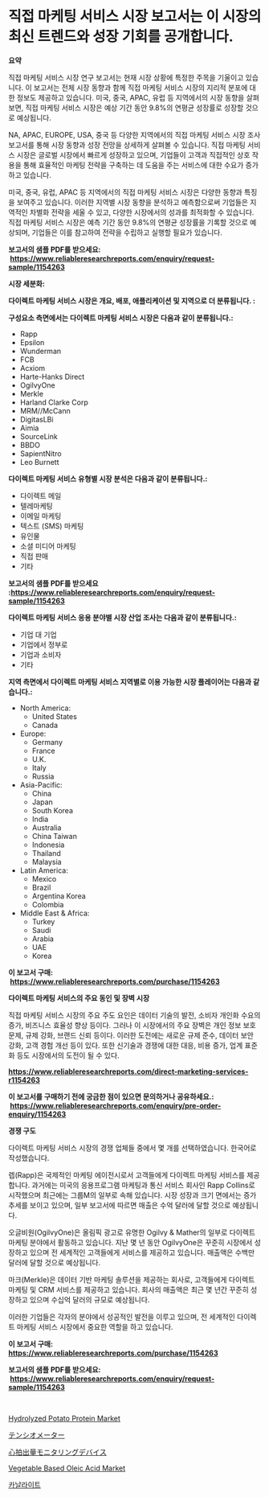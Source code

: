 <p><h1>직접 마케팅 서비스 시장 보고서는 이 시장의 최신 트렌드와 성장 기회를 공개합니다.</h1></p><p><strong>요약</strong></p>
<p><p>직접 마케팅 서비스 시장 연구 보고서는 현재 시장 상황에 특정한 주목을 기울이고 있습니다. 이 보고서는 전체 시장 동향과 함께 직접 마케팅 서비스 시장의 지리적 분포에 대한 정보도 제공하고 있습니다. 미국, 중국, APAC, 유럽 등 지역에서의 시장 동향을 살펴보면, 직접 마케팅 서비스 시장은 예상 기간 동안 9.8%의 연평균 성장률로 성장할 것으로 예상됩니다.</p><p>NA, APAC, EUROPE, USA, 중국 등 다양한 지역에서의 직접 마케팅 서비스 시장 조사 보고서를 통해 시장 동향과 성장 전망을 상세하게 살펴볼 수 있습니다. 직접 마케팅 서비스 시장은 글로벌 시장에서 빠르게 성장하고 있으며, 기업들이 고객과 직접적인 상호 작용을 통해 효율적인 마케팅 전략을 구축하는 데 도움을 주는 서비스에 대한 수요가 증가하고 있습니다.</p><p>미국, 중국, 유럽, APAC 등 지역에서의 직접 마케팅 서비스 시장은 다양한 동향과 특징을 보여주고 있습니다. 이러한 지역별 시장 동향을 분석하고 예측함으로써 기업들은 지역적인 차별화 전략을 세울 수 있고, 다양한 시장에서의 성과를 최적화할 수 있습니다. 직접 마케팅 서비스 시장은 예측 기간 동안 9.8%의 연평균 성장률을 기록할 것으로 예상되며, 기업들은 이를 참고하여 전략을 수립하고 실행할 필요가 있습니다.</p></p>
<p><strong>보고서의 샘플 PDF를 받으세요: &nbsp;<a href="https://www.reliableresearchreports.com/enquiry/request-sample/1154263">https://www.reliableresearchreports.com/enquiry/request-sample/1154263</a></strong></p>
<p><strong>시장 세분화:</strong></p>
<p><strong> 다이렉트 마케팅 서비스 시장은 개요, 배포, 애플리케이션 및 지역으로 더 분류됩니다. :</strong></p>
<p><strong>구성요소 측면에서는 다이렉트 마케팅 서비스 시장은 다음과 같이 분류됩니다.:</strong></p>
<p><ul><li>Rapp</li><li>Epsilon</li><li>Wunderman</li><li>FCB</li><li>Acxiom</li><li>Harte-Hanks Direct</li><li>OgilvyOne</li><li>Merkle</li><li>Harland Clarke Corp</li><li>MRM//McCann</li><li>DigitasLBi</li><li>Aimia</li><li>SourceLink</li><li>BBDO</li><li>SapientNitro</li><li>Leo Burnett</li></ul></p>
<p><strong> 다이렉트 마케팅 서비스 유형별 시장 분석은 다음과 같이 분류됩니다.:</strong></p>
<p><ul><li>다이렉트 메일</li><li>텔레마케팅</li><li>이메일 마케팅</li><li>텍스트 (SMS) 마케팅</li><li>유인물</li><li>소셜 미디어 마케팅</li><li>직접 판매</li><li>기타</li></ul></p>
<p><strong>보고서의 샘플 PDF를 받으세요 :<a href="https://www.reliableresearchreports.com/enquiry/request-sample/1154263">https://www.reliableresearchreports.com/enquiry/request-sample/1154263</a></strong></p>
<p><strong> 다이렉트 마케팅 서비스 응용 분야별 시장 산업 조사는 다음과 같이 분류됩니다.:</strong></p>
<p><ul><li>기업 대 기업</li><li>기업에서 정부로</li><li>기업과 소비자</li><li>기타</li></ul></p>
<p><strong>지역 측면에서 다이렉트 마케팅 서비스 지역별로 이용 가능한 시장 플레이어는 다음과 같습니다.:</strong></p>
<p><ul>
    <li>
        North America:
        <ul>
            <li>United States</li>
            <li>Canada</li>
        </ul>
    </li>
    <li>
        Europe:
        <ul>
            <li>Germany</li>
            <li>France</li>
            <li>U.K.</li>
            <li>Italy</li>
            <li>Russia</li>
        </ul>
    </li>
    <li>
        Asia-Pacific:
        <ul>
            <li>China</li>
            <li>Japan</li>
            <li>South Korea</li>
            <li>India</li>
            <li>Australia</li>
            <li>China Taiwan</li>
            <li>Indonesia</li>
            <li>Thailand</li>
            <li>Malaysia</li>
        </ul>
    </li>
    <li>
        Latin America:
        <ul>
            <li>Mexico</li>
            <li>Brazil</li>
            <li>Argentina Korea</li>
            <li>Colombia</li>
        </ul>
    </li>
    <li>
        Middle East & Africa:
        <ul>
            <li>Turkey</li>
            <li>Saudi</li>
            <li>Arabia</li>
            <li>UAE</li>
            <li>Korea</li>
        </ul>
    </li>
    </ul></p>
<p><strong>이 보고서 구매: &nbsp;<a href="https://www.reliableresearchreports.com/purchase/1154263">https://www.reliableresearchreports.com/purchase/1154263</a></strong></p>
<p><strong>다이렉트 마케팅 서비스의 주요 동인 및 장벽 시장</strong></p>
<p><p>직접 마케팅 서비스 시장의 주요 주도 요인은 데이터 기술의 발전, 소비자 개인화 수요의 증가, 비즈니스 효율성 향상 등이다. 그러나 이 시장에서의 주요 장벽은 개인 정보 보호 문제, 규제 강화, 브랜드 신뢰 등이다. 이러한 도전에는 새로운 규제 준수, 데이터 보안 강화, 고객 경험 개선 등이 있다. 또한 신기술과 경쟁에 대한 대응, 비용 증가, 업계 표준화 등도 시장에서의 도전이 될 수 있다.</p></p>
<p><strong><a href="https://www.reliableresearchreports.com/direct-marketing-services-r1154263">https://www.reliableresearchreports.com/direct-marketing-services-r1154263</a></strong></p>
<p><strong>이 보고서를 구매하기 전에 궁금한 점이 있으면 문의하거나 공유하세요.: &nbsp;<a href="https://www.reliableresearchreports.com/enquiry/pre-order-enquiry/1154263">https://www.reliableresearchreports.com/enquiry/pre-order-enquiry/1154263</a></strong></p>
<p><strong>경쟁 구도</strong></p>
<p><p>다이렉트 마케팅 서비스 시장의 경쟁 업체들 중에서 몇 개를 선택하였습니다. 한국어로 작성했습니다.</p><p>렙(Rapp)은 국제적인 마케팅 에이전시로서 고객들에게 다이렉트 마케팅 서비스를 제공합니다. 과거에는 미국의 응용프로그램 마케팅과 통신 서비스 회사인 Rapp Collins로 시작했으며 최근에는 그룹M의 일부로 속해 있습니다. 시장 성장과 크기 면에서는 증가 추세를 보이고 있으며, 일부 보고서에 따르면 매출은 수억 달러에 달할 것으로 예상됩니다.</p><p>오글비원(OgilvyOne)은 올림픽 광고로 유명한 Ogilvy & Mather의 일부로 다이렉트 마케팅 분야에서 활동하고 있습니다. 지난 몇 년 동안 OgilvyOne은 꾸준히 시장에서 성장하고 있으며 전 세계적인 고객들에게 서비스를 제공하고 있습니다. 매출액은 수백만 달러에 달할 것으로 예상됩니다.</p><p>마크(Merkle)은 데이터 기반 마케팅 솔루션을 제공하는 회사로, 고객들에게 다이렉트 마케팅 및 CRM 서비스를 제공하고 있습니다. 회사의 매출액은 최근 몇 년간 꾸준히 성장하고 있으며 수십억 달러의 규모로 예상됩니다.</p><p>이러한 기업들은 각자의 분야에서 성공적인 발전을 이루고 있으며, 전 세계적인 다이렉트 마케팅 서비스 시장에서 중요한 역할을 하고 있습니다.</p></p>
<p><strong>이 보고서 구매: &nbsp; <a href="https://www.reliableresearchreports.com/purchase/1154263">https://www.reliableresearchreports.com/purchase/1154263</a></strong></p>
<p><strong>보고서의 샘플 PDF를 받으세요: &nbsp;<a href="https://www.reliableresearchreports.com/enquiry/request-sample/1154263">https://www.reliableresearchreports.com/enquiry/request-sample/1154263</a></strong><strong></strong></p>
<p>&nbsp;</p>
<p><p><a href="https://www.linkedin.com/pulse/hydrolyzed-potato-protein-market-size-reflecting-forecast-kpxqc?trackingId=YwYWyLyA3vufwgJ2BIARDA%3D%3D">Hydrolyzed Potato Protein Market</a></p><p><a href="https://github.com/AriMuller2009/Market-Research-Report-List-1/blob/main/603624426953.md">テンシオメーター</a></p><p><a href="https://medium.com/@evans21bill/%E5%BF%83%E6%8B%8D%E5%87%BA%E5%8A%9B%E3%83%A2%E3%83%8B%E3%82%BF%E3%83%AA%E3%83%B3%E3%82%B0%E8%A3%85%E7%BD%AE%E5%B8%82%E5%A0%B4%E3%81%AE%E5%B8%82%E5%A0%B4%E8%AA%BF%E6%9F%BB%E3%83%AC%E3%83%9D%E3%83%BC%E3%83%88-%E3%81%9D%E3%81%AE%E6%AD%B4%E5%8F%B2%E3%81%A82024%E5%B9%B4%E3%81%8B%E3%82%892031%E5%B9%B4%E3%81%BE%E3%81%A7%E3%81%AE%E4%BA%88%E6%B8%AC-d91da11ac043">心拍出量モニタリングデバイス</a></p><p><a href="https://www.linkedin.com/pulse/vegetable-based-oleic-acid-market-research-report-forecasted-to73c?trackingId=3rrcts0aJ5qD8sNAMPLxFA%3D%3D">Vegetable Based Oleic Acid Market</a></p><p><a href="https://medium.com/@twix678568/%EC%B9%B4%EB%82%A0%EB%9D%BC%EC%9D%B4%ED%8A%B8-%EC%8B%9C%EC%9E%A5-%EB%B6%84%EC%84%9D-%EA%B8%80%EB%A1%9C%EB%B2%8C-%EC%82%B0%EC%97%85-%EC%A0%84%EB%A7%9D-%EB%B0%8F-%EC%98%88%EC%B8%A1-2024%EB%85%84%EB%B6%80%ED%84%B0-2031%EB%85%84-2a83d69d1470">카날라이트</a></p></p>